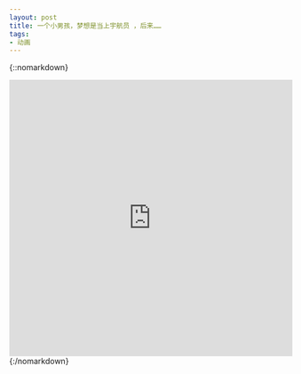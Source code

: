 ```yaml
---
layout: post
title: 一个小男孩，梦想是当上宇航员 ，后来……
tags: 
- 动画
---
```

{::nomarkdown}
<iframe height=498 width=510 src="http://player.youku.com/embed/XNjM3NTExNDY0" frameborder=0 allowfullscreen></iframe>{:/nomarkdown}
